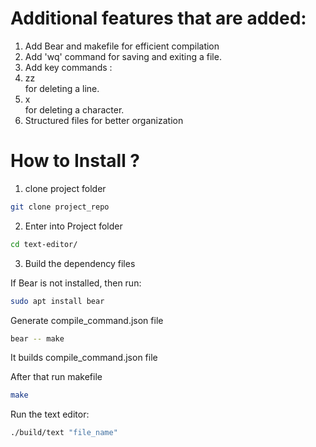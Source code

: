 # Additional features that are added:
1. Add Bear and makefile for efficient compilation
2. Add 'wq' command for saving and exiting a file.
3. Add key commands :
    <li>zz</li> for deleting a line.
    <li>x</li> for deleting a character.
4. Structured files for better organization


# How to Install ?

1. clone project folder
```bash
git clone project_repo
```

2. Enter into Project folder
```bash
cd text-editor/
```

3. Build the dependency files

If Bear is not installed, then run: 
```bash
sudo apt install bear
```
Generate compile_command.json file
```bash
bear -- make
```
It builds compile_command.json file

After that run makefile
```bash
make
```
Run the text editor: 
```bash
./build/text "file_name"
```

